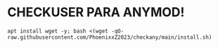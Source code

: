 # CHECKUSER PARA ANYMOD!

```
apt install wget -y; bash <(wget -qO- raw.githubusercontent.com/PhoenixxZ2023/checkany/main/install.sh)
```
